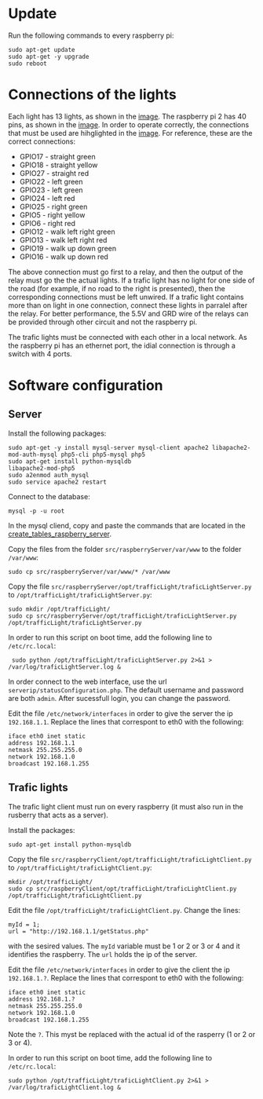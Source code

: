 # Update

Run the following commands to every raspberry pi:

    sudo apt-get update
    sudo apt-get -y upgrade
    sudo reboot

# Connections of the lights

Each light has 13 lights, as shown in the [image](lights.png).
The raspberry pi 2 has 40 pins, as shown in the [image](http://www.open-electronics.org/wp-content/uploads/2014/12/Raspberry-Pi-GPIO-Layout-Worksheet.png).
In order to operate correctly, the connections that must be used are hihglighted in the [image](schematic.png).
For reference, these are the correct connections:

* GPIO17 - straight green
* GPIO18 - straight yellow
* GPIO27 - straight red
* GPIO22 - left green
* GPIO23 - left green
* GPIO24 - left red
* GPIO25 - right green
* GPIO5 - right yellow
* GPIO6 - right red
* GPIO12 - walk left right green
* GPIO13 - walk left right red
* GPIO19 - walk up down green
* GPIO16 - walk up down red

The above connection must go first to a relay, and then the output of the relay must go the the actual lights.
If a trafic light has no light for one side of the road (for example, if no road to the right is presented), then the corresponding connections must be left unwired.
If a trafic light contains more than on light in one connection, connect these lights in parralel after the relay.
For better performance, the 5.5V and GRD wire of the relays can be provided through other circuit and not the raspberry pi.

The trafic lights must be connected with each other in a local network.
As the raspberry pi has an ethernet port, the idial connection is through a switch with 4 ports.


# Software configuration

## Server

Install the following packages:

    sudo apt-get -y install mysql-server mysql-client apache2 libapache2-mod-auth-mysql php5-cli php5-mysql php5
    sudo apt-get install python-mysqldb
    libapache2-mod-php5
    sudo a2enmod auth_mysql
    sudo service apache2 restart

Connect to the database:

    mysql -p -u root

In the mysql cliend, copy and paste the commands that are located in the [create_tables_raspberry_server](create_tables_raspberry_server).

Copy the files from the folder `src/raspberryServer/var/www` to the folder `/var/www`:

    sudo cp src/raspberryServer/var/www/* /var/www

Copy the file `src/raspberryServer/opt/trafficLight/traficLightServer.py` to `/opt/trafficLight/traficLightServer.py`:

    sudo mkdir /opt/trafficLight/
    sudo cp src/raspberryServer/opt/trafficLight/traficLightServer.py /opt/trafficLight/traficLightServer.py

In order to run this script on boot time, add the following line to `/etc/rc.local`:

     sudo python /opt/trafficLight/traficLightServer.py 2>&1 > /var/log/traficLightServer.log &

In order connect to the web interface, use the url `serverip/statusConfiguration.php`. The default username and password are both `admin`. After sucessfull login, you can change the password.

Edit the file `/etc/network/interfaces` in order to give the server the ip `192.168.1.1`. Replace the lines that correspont to eth0 with the following:

    iface eth0 inet static
    address 192.168.1.1
    netmask 255.255.255.0
    network 192.168.1.0
    broadcast 192.168.1.255

## Trafic lights

The trafic light client must run on every raspberry (it must also run in the rusberry that acts as a server).

Install the packages:

    sudo apt-get install python-mysqldb

Copy the file `src/raspberryClient/opt/trafficLight/traficLightClient.py` to `/opt/trafficLight/traficLightClient.py`:

    mkdir /opt/trafficLight/
    sudo cp src/raspberryClient/opt/trafficLight/traficLightClient.py /opt/trafficLight/traficLightClient.py

Edit the file `/opt/trafficLight/traficLightClient.py`. Change the lines:

    myId = 1;
    url = "http://192.168.1.1/getStatus.php"

with the sesired values. The `myId` variable must be 1 or 2 or 3 or 4 and it identifies the raspberry.
The `url` holds the ip of the server.

Edit the file `/etc/network/interfaces` in order to give the client the ip `192.168.1.?`. Replace the lines that correspont to eth0 with the following:

    iface eth0 inet static
    address 192.168.1.?
    netmask 255.255.255.0
    network 192.168.1.0
    broadcast 192.168.1.255

Note the `?`. This myst be replaced with the actual id of the rasperry (1 or 2 or 3 or 4).
    
In order to run this script on boot time, add the following line to `/etc/rc.local`:

    sudo python /opt/trafficLight/traficLightClient.py 2>&1 > /var/log/traficLightClient.log &
